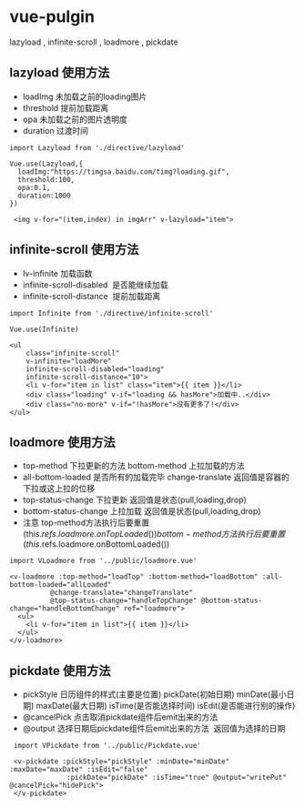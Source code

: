 # vue-pulgin
lazyload , infinite-scroll , loadmore , pickdate

## lazyload 使用方法 
* loadImg 未加载之前的loading图片
* threshold 提前加载距离
* opa 未加载之前的图片透明度
* duration 过渡时间
```
import Lazyload from './directive/lazyload'

Vue.use(Lazyload,{
  loadImg:"https://timgsa.baidu.com/timg?loading.gif",
  threshold:100,
  opa:0.1,
  duration:1000
})

 <img v-for="(item,index) in imgArr" v-lazyload="item">
```

## infinite-scroll 使用方法 
* lv-infinite  加载函数
* infinite-scroll-disabled  是否能继续加载
* infinite-scroll-distance  提前加载距离
```
import Infinite from './directive/infinite-scroll'

Vue.use(Infinite)

<ul
    class="infinite-scroll"
    v-infinite="loadMore"
    infinite-scroll-disabled="loading"
    infinite-scroll-distance="10">
    <li v-for="item in list" class="item">{{ item }}</li>
    <div class="loading" v-if="loading && hasMore">加载中..</div>
    <div class="no-more" v-if="!hasMore">没有更多了!</div>
</ul>
```

## loadmore 使用方法
* top-method 下拉更新的方法  bottom-method 上拉加载的方法
* all-bottom-loaded 是否所有的加载完毕 change-translate 返回值是容器的下拉或这上拉的位移
* top-status-change 下拉更新 返回值是状态(pull,loading,drop)
* bottom-status-change 上拉加载 返回值是状态(pull,loading,drop)
* 注意 top-method方法执行后要重置(this.$refs.loadmore.onTopLoaded()) bottom-method 方法执行后要重置(this.$refs.loadmore.onBottomLoaded()) 

```
import VLoadmore from '../public/loadmore.vue'

<v-loadmore :top-method="loadTop" :bottom-method="loadBottom" :all-bottom-loaded="allLoaded"
          @change-translate="changeTranslate"
          @top-status-change="handleTopChange" @bottom-status-change="handleBottomChange" ref="loadmore">
  <ul>
    <li v-for="item in list">{{ item }}</li>
  </ul>
</v-loadmore>
```

## pickdate 使用方法
* pickStyle 日历组件的样式(主要是位置) pickDate(初始日期) minDate(最小日期) maxDate(最大日期) isTime(是否能选择时间) isEdit(是否能进行别的操作)
* @cancelPick 点击取消pickdate组件后emit出来的方法
* @output 选择日期后pickdate组件后emit出来的方法  返回值为选择的日期

```
 import VPickdate from '../public/Pickdate.vue'
 
 <v-pickdate :pickStyle="pickStyle" :minDate="minDate" :maxDate="maxDate" :isEdit="false"
              :pickDate="pickDate" :isTime="true" @output="writePut"   @cancelPick="hidePick">
 </v-pickdate>

```
